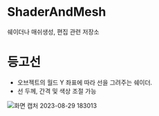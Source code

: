 # ShaderAndMesh
쉐이더나 매쉬생성, 편집 관련 저장소

# 등고선
- 오브젝트의 월드 Y 좌표에 따라 선을 그려주는 쉐이더.
- 선 두께, 간격 및 색상 조절 가능

![화면 캡처 2023-08-29 183013](https://github.com/Hanjo92/ShaderAndMesh/assets/26320361/aa9ab929-218f-46b2-b4aa-50ced3b105af)

